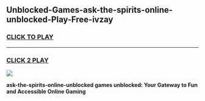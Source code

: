 
## Unblocked-Games-ask-the-spirits-online-unblocked-Play-Free-ivzay
<h3>
<a href="https://premium76.site?title=ask-the-spirits-online-unblocked&ref=18A1">CLICK TO PLAY</a></h3>
<hr>

<h3>
<a href="https://premium76.site?title=ask-the-spirits-online-unblocked&ref=18A1">CLICK 2 PLAY</a>
  
</h3>

<a href="https://premium76.site?title=ask-the-spirits-online-unblocked&ref=18A1"><img src="https://clearcache.store/games.png"></a>


**ask-the-spirits-online-unblocked games unblocked: Your Gateway to Fun and Accessible Online Gaming**
